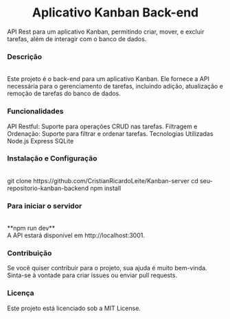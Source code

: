 <h1 align="center"> Aplicativo Kanban Back-end </h1>
API Rest para um aplicativo Kanban, permitindo criar, mover, e excluir tarefas, além de interagir com o banco de dados.
<br/>
<h3>Descrição</h3>
<br/>
Este projeto é o back-end para um aplicativo Kanban. Ele fornece a API necessária para o gerenciamento de tarefas, incluindo adição, atualização e remoção de tarefas do banco de dados.
<br/>
<h3>Funcionalidades</h3>
API Restful: Suporte para operações CRUD nas tarefas.
Filtragem e Ordenação: Suporte para filtrar e ordenar tarefas.
Tecnologias Utilizadas
Node.js
Express
SQLite
<br/>
<h3>Instalação e Configuração</h3>
<br/>
git clone https://github.com/CristianRicardoLeite/Kanban-server
cd seu-repositorio-kanban-backend
npm install
<br/>
<h3>Para iniciar o servidor</h3>
<br/>
**npm run dev** <br/>
A API estará disponível em http://localhost:3001.
<br/>
<h3>Contribuição</h3>
Se você quiser contribuir para o projeto, sua ajuda é muito bem-vinda. Sinta-se à vontade para criar issues ou enviar pull requests.
<br/>
<h3>Licença</h3>
Este projeto está licenciado sob a MIT License.